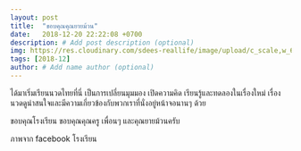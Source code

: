 ```yaml
---
layout: post
title:  "ขอบคุณคุณยายม้วน"
date:   2018-12-20 22:22:08 +0700
description: # Add post description (optional)
img: https://res.cloudinary.com/sdees-reallife/image/upload/c_scale,w_600/v1555291913/60705_453946871319222_484756873_n.png # Add image post (optional)
tags: [2018-12]
author: # Add name author (optional)
---
```

ได้มาเริ่มเรียนนวดไทยที่นี่ เป็นการเปลี่ยนมุมมอง เปิดความคิด เรียนรู้และทดลองในเรื่องใหม่ เรื่องนวดดูน่าสนใจและมีความเกี่ยวข้องกับพวกเราที่นั่งอยู่หน้าจอนานๆ ด้วย

ขอบคุณโรงเรียน ขอบคุณคุณครู เพื่อนๆ และคุณยายม้วนครับ

ภาพจาก facebook โรงเรียน
